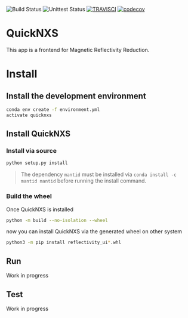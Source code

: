 <!-- Badges -->

![Build Status](https://github.com/neutrons/reflectivity_ui/actions/workflows/ornl-prod.yml/badge.svg)
![Unittest Status](https://github.com/neutrons/reflectivity_ui/actions/workflows/unittest.yml/badge.svg?branch=next)
[![TRAVISCI](https://travis-ci.org/neutrons/reflectivity_ui.svg?branch=master)](https://travis-ci.org/neutrons/reflectivity_ui)
[![codecov](https://codecov.io/gh/neutrons/reflectivity_ui/branch/master/graph/badge.svg)](https://codecov.io/gh/neutrons/reflectivity_ui)

<!-- End Badges -->

# QuickNXS

This app is a frontend for Magnetic Reflectivity Reduction.

# Install

## Install the development environment

``` bash
conda env create -f environment.yml
activate quicknxs
```

## Install QuickNXS

### Install via source

```bash
python setup.py install
```

> The dependency `mantid` must be installed via `conda install -c mantid mantid` before running the install command.

### Build the wheel

Once QuickNXS is installed

```bash
python -m build --no-isolation --wheel
```

now you can install QuickNXS via the generated wheel on other system

```bash
python3 -m pip install reflectivity_ui*.whl
```

## Run

Work in progress

## Test

Work in progress